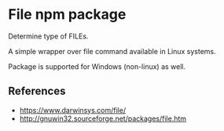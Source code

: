# File npm package

Determine type of FILEs.

A simple wrapper over file command available in Linux systems.

Package is supported for Windows (non-linux) as well.

## References

- https://www.darwinsys.com/file/
- http://gnuwin32.sourceforge.net/packages/file.htm
